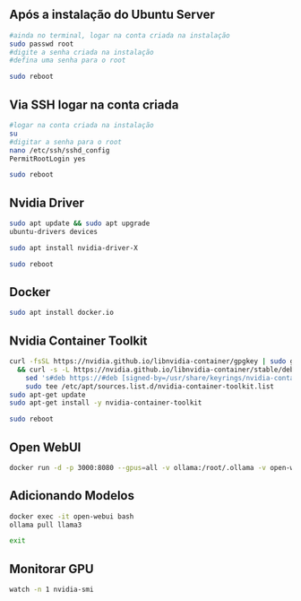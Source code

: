 ## Após a instalação do Ubuntu Server

```bash
#ainda no terminal, logar na conta criada na instalação
sudo passwd root
#digite a senha criada na instalação
#defina uma senha para o root

sudo reboot

```
## Via SSH logar na conta criada

```bash
#logar na conta criada na instalação
su
#digitar a senha para o root
nano /etc/ssh/sshd_config
PermitRootLogin yes

sudo reboot

```
## Nvidia Driver

```bash
sudo apt update && sudo apt upgrade
ubuntu-drivers devices

sudo apt install nvidia-driver-X

sudo reboot

```

## Docker

```bash
sudo apt install docker.io

```
## Nvidia Container Toolkit

```bash
curl -fsSL https://nvidia.github.io/libnvidia-container/gpgkey | sudo gpg --dearmor -o /usr/share/keyrings/nvidia-container-toolkit-keyring.gpg \
  && curl -s -L https://nvidia.github.io/libnvidia-container/stable/deb/nvidia-container-toolkit.list | \
    sed 's#deb https://#deb [signed-by=/usr/share/keyrings/nvidia-container-toolkit-keyring.gpg] https://#g' | \
    sudo tee /etc/apt/sources.list.d/nvidia-container-toolkit.list
sudo apt-get update
sudo apt-get install -y nvidia-container-toolkit

sudo reboot

```

## Open WebUI

```bash
docker run -d -p 3000:8080 --gpus=all -v ollama:/root/.ollama -v open-webui:/app/backend/data --name open-webui --restart always ghcr.io/open-webui/open-webui:ollama

```

## Adicionando Modelos

```bash
docker exec -it open-webui bash
ollama pull llama3

exit

```

## Monitorar GPU

```bash
watch -n 1 nvidia-smi

```
